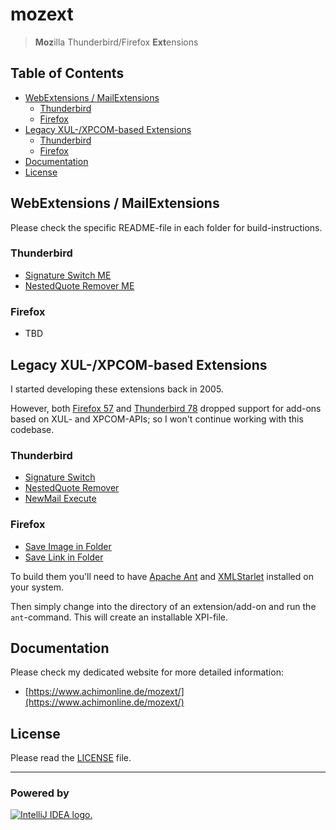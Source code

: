 # mozext
> **Moz**illa Thunderbird/Firefox **Ext**ensions

## Table of Contents

* [WebExtensions / MailExtensions](#webextensions--mailextensions--)
  * [Thunderbird](#thunderbird)
  * [Firefox](#firefox)
* [Legacy XUL-/XPCOM-based Extensions](#legacy-xul-xpcom-based-extensions)
  * [Thunderbird](#thunderbird-1)
  * [Firefox](#firefox-1)
* [Documentation](#documentation)
* [License](#license)

## WebExtensions / MailExtensions

Please check the specific README-file in each folder for build-instructions.

### Thunderbird

* [Signature Switch ME](signatureswitch-me)
* [NestedQuote Remover ME](nestedquoteremover-me)

### Firefox

* TBD

## Legacy XUL-/XPCOM-based Extensions

I started developing these extensions back in 2005.

However, both [Firefox 57](https://www.mozilla.org/en-US/firefox/57.0/releasenotes/) and [Thunderbird 78](https://www.thunderbird.net/en-US/thunderbird/78.0/releasenotes/) dropped support for add-ons based on XUL- and XPCOM-APIs;
so I won't continue working with this codebase.

### Thunderbird

* [Signature Switch](signatureswitch)
* [NestedQuote Remover](nestedquoteremover)
* [NewMail Execute](newmailexecute)

### Firefox

* [Save Image in Folder](saveimageinfolder)
* [Save Link in Folder](savelinkinfolder)

To build them you'll need to have [Apache Ant](https://ant.apache.org/) and [XMLStarlet](http://xmlstar.sourceforge.net/) installed on your system.

Then simply change into the directory of an extension/add-on and run the `ant`-command.
This will create an installable XPI-file.

## Documentation

Please check my dedicated website for more detailed information:

* [https://www.achimonline.de/mozext/](https://www.achimonline.de/mozext/)

## License

Please read the [LICENSE](LICENSE) file.

---

### Powered by
[![IntelliJ IDEA logo.](https://resources.jetbrains.com/storage/products/company/brand/logos/IntelliJ_IDEA.svg)](https://jb.gg/OpenSource)
